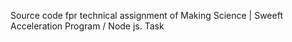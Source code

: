 Source code fpr technical assignment of Making Science | Sweeft Acceleration Program / Node js. Task

